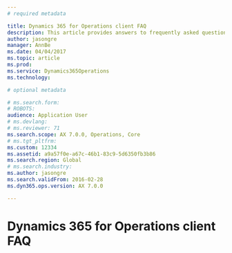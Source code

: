 ```yaml
---
# required metadata

title: Dynamics 365 for Operations client FAQ
description: This article provides answers to frequently asked questions about the Microsoft Dynamics 365 for Operations client.
author: jasongre
manager: AnnBe
ms.date: 04/04/2017
ms.topic: article
ms.prod: 
ms.service: Dynamics365Operations
ms.technology: 

# optional metadata

# ms.search.form: 
# ROBOTS: 
audience: Application User
# ms.devlang: 
# ms.reviewer: 71
ms.search.scope: AX 7.0.0, Operations, Core
# ms.tgt_pltfrm: 
ms.custom: 12334
ms.assetid: a9a57f0e-a67c-46b1-83c9-5d6350fb3b86
ms.search.region: Global
# ms.search.industry: 
ms.author: jasongre
ms.search.validFrom: 2016-02-28
ms.dyn365.ops.version: AX 7.0.0

---
```


# Dynamics 365 for Operations client FAQ
